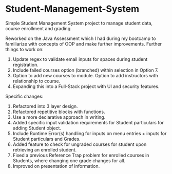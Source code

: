 # Student-Management-System

Simple Student Management System project to manage student data, course enrollment and grading

Reworked on the Java Assessment which I had during my bootcamp to familiarize with concepts of OOP and make further improvements. Further things to work on:

1. Update regex to validate email inputs for spaces during student registration.
2. Include failed courses option (branched) within selection in Option 7.
3. Option to add new courses to module. Option to add instructors with relationship to course.
4. Expanding this into a Full-Stack project with UI and security features.

Specific changes:

1. Refactored into 3 layer design.
2. Refactored repetitive blocks with functions.
3. Use a more declarative approach in writing.
4. Added specific input validation requirements for Student particulars for adding Student object.
5. Include Runtime Error(s) handling for inputs on menu entries + inputs for Student particulars and Grades.
6. Added feature to check for ungraded courses for student upon retrieving an enrolled student.
7. Fixed a previous Reference Trap problem for enrolled courses in Students, where changing one grade changes for all.
8. Improved on presentation of information.
